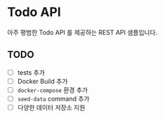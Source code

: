 # Todo API

아주 평범한 Todo API 를 제공하는 REST API 샘플입니다.

## TODO

- [ ] tests 추가
- [ ] Docker Build 추가
- [ ] `docker-compose` 환경 추가 
- [ ] `seed-data` command 추가 
- [ ] 다양한 데이터 저장소 지원 